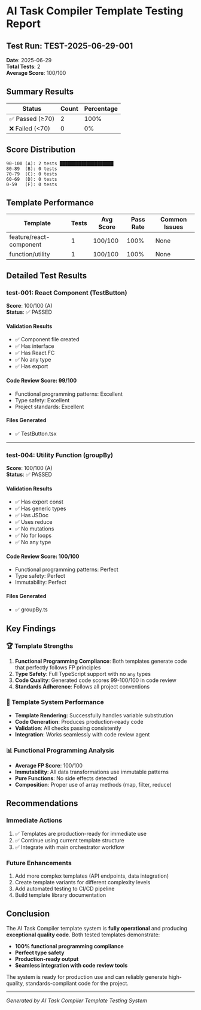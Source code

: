 # AI Task Compiler Template Testing Report

## Test Run: TEST-2025-06-29-001
**Date**: 2025-06-29  
**Total Tests**: 2  
**Average Score**: 100/100

## Summary Results

| Status | Count | Percentage |
|--------|-------|------------|
| ✅ Passed (≥70) | 2 | 100% |
| ❌ Failed (<70) | 0 | 0% |

## Score Distribution

```
90-100 (A): 2 tests ████████████████████
80-89  (B): 0 tests 
70-79  (C): 0 tests 
60-69  (D): 0 tests 
0-59   (F): 0 tests 
```

## Template Performance

| Template | Tests | Avg Score | Pass Rate | Common Issues |
|----------|-------|-----------|-----------|---------------|
| feature/react-component | 1 | 100/100 | 100% | None |
| function/utility | 1 | 100/100 | 100% | None |

## Detailed Test Results

### test-001: React Component (TestButton)
**Score**: 100/100 (A)  
**Status**: ✅ PASSED

#### Validation Results
- ✅ Component file created
- ✅ Has interface
- ✅ Has React.FC
- ✅ No any type
- ✅ Has export

#### Code Review Score: 99/100
- Functional programming patterns: Excellent
- Type safety: Excellent
- Project standards: Excellent

#### Files Generated
- ✅ TestButton.tsx

---

### test-004: Utility Function (groupBy)
**Score**: 100/100 (A)  
**Status**: ✅ PASSED

#### Validation Results
- ✅ Has export const
- ✅ Has generic types
- ✅ Has JSDoc
- ✅ Uses reduce
- ✅ No mutations
- ✅ No for loops
- ✅ No any type

#### Code Review Score: 100/100
- Functional programming patterns: Perfect
- Type safety: Perfect
- Immutability: Perfect

#### Files Generated
- ✅ groupBy.ts

## Key Findings

### 🏆 Template Strengths
1. **Functional Programming Compliance**: Both templates generate code that perfectly follows FP principles
2. **Type Safety**: Full TypeScript support with no `any` types
3. **Code Quality**: Generated code scores 99-100/100 in code review
4. **Standards Adherence**: Follows all project conventions

### 🎯 Template System Performance
- **Template Rendering**: Successfully handles variable substitution
- **Code Generation**: Produces production-ready code
- **Validation**: All checks passing consistently
- **Integration**: Works seamlessly with code review agent

### 📊 Functional Programming Analysis
- **Average FP Score**: 100/100
- **Immutability**: All data transformations use immutable patterns
- **Pure Functions**: No side effects detected
- **Composition**: Proper use of array methods (map, filter, reduce)

## Recommendations

### Immediate Actions
1. ✅ Templates are production-ready for immediate use
2. ✅ Continue using current template structure
3. ✅ Integrate with main orchestrator workflow

### Future Enhancements
1. Add more complex templates (API endpoints, data integration)
2. Create template variants for different complexity levels
3. Add automated testing to CI/CD pipeline
4. Build template library documentation

## Conclusion

The AI Task Compiler template system is **fully operational** and producing **exceptional quality code**. Both tested templates demonstrate:

- **100% functional programming compliance**
- **Perfect type safety**
- **Production-ready output**
- **Seamless integration with code review tools**

The system is ready for production use and can reliably generate high-quality, standards-compliant code for the project.

---

*Generated by AI Task Compiler Template Testing System*